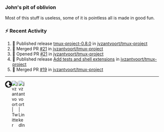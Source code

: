 ### John's pit of oblivion

Most of this stuff is useless, some of it is pointless all is made in good fun.

### :zap: Recent Activity

<!--START_SECTION:activity-->
1. 🚀 Published release [tmux-project-0.8.0](https://github.com/jvzantvoort/tmux-project/releases/tag/tmux-project-0.8.0) in [jvzantvoort/tmux-project](https://github.com/jvzantvoort/tmux-project)
2. 🎉 Merged PR [#21](https://github.com/jvzantvoort/tmux-project/pull/21) in [jvzantvoort/tmux-project](https://github.com/jvzantvoort/tmux-project)
3. 💪 Opened PR [#21](https://github.com/jvzantvoort/tmux-project/pull/21) in [jvzantvoort/tmux-project](https://github.com/jvzantvoort/tmux-project)
4. 🚀 Published release [Add tests and shell extensions](https://github.com/jvzantvoort/tmux-project/releases/tag/tmux-project-0.7.4) in [jvzantvoort/tmux-project](https://github.com/jvzantvoort/tmux-project)
5. 🎉 Merged PR [#19](https://github.com/jvzantvoort/tmux-project/pull/19) in [jvzantvoort/tmux-project](https://github.com/jvzantvoort/tmux-project)
<!--END_SECTION:activity-->

---

[<img align="left" alt="jvzantvoort.org" width="22px" src="https://raw.githubusercontent.com/iconic/open-iconic/master/svg/globe.svg" />][website]
[<img align="left" alt="jvzantvoort | Twitter" width="22px" src="https://cdn.jsdelivr.net/npm/simple-icons@v3/icons/twitter.svg" />][twitter]
[<img align="left" alt="jvzantvoort | LinkedIn" width="22px" src="https://cdn.jsdelivr.net/npm/simple-icons@v3/icons/linkedin.svg" />][linkedin]


[website]: https://vanzantvoort.org/
[twitter]: https://twitter.com/jvanzantvoort
[linkedin]: https://www.linkedin.com/in/johnvanzantvoort/
